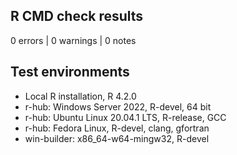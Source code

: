 ## R CMD check results

0 errors | 0 warnings | 0 notes

## Test environments

- Local R installation, R 4.2.0
- r-hub: Windows Server 2022, R-devel, 64 bit
- r-hub: Ubuntu Linux 20.04.1 LTS, R-release, GCC
- r-hub: Fedora Linux, R-devel, clang, gfortran
- win-builder: x86_64-w64-mingw32, R-devel
